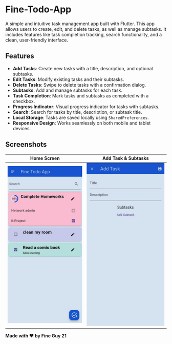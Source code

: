# Fine-Todo-App

A simple and intuitive task management app built with Flutter. This app allows users to create, edit, and delete tasks, as well as manage subtasks. It includes features like task completion tracking, search functionality, and a clean, user-friendly interface.

## Features

- **Add Tasks**: Create new tasks with a title, description, and optional subtasks.
- **Edit Tasks**: Modify existing tasks and their subtasks.
- **Delete Tasks**: Swipe to delete tasks with a confirmation dialog.
- **Subtasks**: Add and manage subtasks for each task.
- **Task Completion**: Mark tasks and subtasks as completed with a checkbox.
- **Progress Indicator**: Visual progress indicator for tasks with subtasks.
- **Search**: Search for tasks by title, description, or subtask title.
- **Local Storage**: Tasks are saved locally using `SharedPreferences`.
- **Responsive Design**: Works seamlessly on both mobile and tablet devices.

## Screenshots

| Home Screen | Add Task & Subtasks |
|-------------|--------------------|
| ![Home Screen](screenshots/home.png) | ![Add Task](screenshots/add_task.png)|

**Made with ❤️ by Fine Guy 21**
